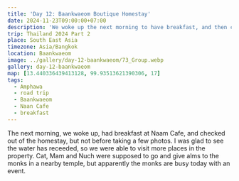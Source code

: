 ```yaml
---
title: 'Day 12: Baankwaeom Boutique Homestay'
date: 2024-11-23T09:00:00+07:00
description: 'We woke up the next morning to have breakfast, and then checked out of Baankwaeom.'
trip: Thailand 2024 Part 2
place: South East Asia
timezone: Asia/Bangkok
location: Baankwaeom
image: ../gallery/day-12-baankwaeom/73_Group.webp
gallery: day-12-baankwaeom
map: [13.440336439413128, 99.93513621390306, 17]
tags:
  - Amphawa
  - road trip
  - Baankwaeom
  - Naan Cafe
  - breakfast
---
```


The next morning, we woke up, had breakfast at Naam Cafe, and checked out of the homestay, but not before taking a few photos. I was glad to see the water has receeded, so we were able to visit more places in the property. Cat, Mam and Nuch were supposed to go and give alms to the monks in a nearby temple, but apparently the monks are busy today with an event.
